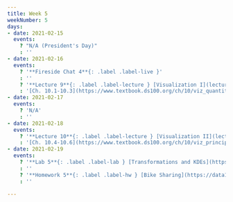 ```yaml
---
title: Week 5
weekNumber: 5
days:
- date: 2021-02-15
  events:
    ? "N/A (President's Day)"
    : ''
- date: 2021-02-16
  events:
    ? '**Fireside Chat 4**{: .label .label-live }'
    : ''
    ? '**Lecture 9**{: .label .label-lecture } [Visualization I](lecture/lec09)'
    : '[Ch. 10.1-10.3](https://www.textbook.ds100.org/ch/10/viz_quantitative.html)'
- date: 2021-02-17
  events:
    ? 'N/A'
    : ''
- date: 2021-02-18
  events:
    ? '**Lecture 10**{: .label .label-lecture } [Visualization II](lecture/lec10)'
    : '[Ch. 10.4-10.6](https://www.textbook.ds100.org/ch/10/viz_principles.html)'
- date: 2021-02-19
  events:
    ? '**Lab 5**{: .label .label-lab } [Transformations and KDEs](https://data100.datahub.berkeley.edu/hub/user-redirect/git-pull?repo=https%3A%2F%2Fgithub.com%2FDS-100%2Fsp21&urlpath=tree%2Fsp21%2Flab%2Flab05&branch=main) (due Feb 25)'
    : ''
    ? '**Homework 5**{: .label .label-hw } [Bike Sharing](https://data100.datahub.berkeley.edu/hub/user-redirect/git-pull?repo=https%3A%2F%2Fgithub.com%2FDS-100%2Fsp21&urlpath=tree%2Fsp21%2Fhw%2Fhw5&branch=main) (due Feb 25)'
    : ''

---
```

